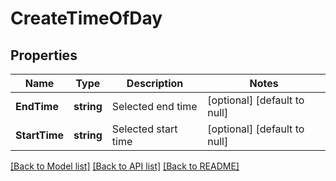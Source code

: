 # CreateTimeOfDay

## Properties
Name | Type | Description | Notes
------------ | ------------- | ------------- | -------------
**EndTime** | **string** | Selected end time | [optional] [default to null]
**StartTime** | **string** | Selected start time | [optional] [default to null]

[[Back to Model list]](../README.md#documentation-for-models) [[Back to API list]](../README.md#documentation-for-api-endpoints) [[Back to README]](../README.md)


